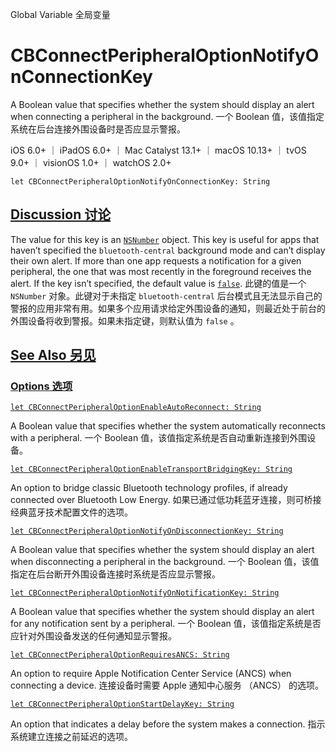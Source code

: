 Global Variable 全局变量

# CBConnectPeripheralOptionNotifyOnConnectionKey

A Boolean value that specifies whether the system should display an alert when connecting a peripheral in the background.
一个 Boolean 值，该值指定系统在后台连接外围设备时是否应显示警报。

iOS 6.0+ ｜ iPadOS 6.0+ ｜ Mac Catalyst 13.1+ ｜ macOS 10.13+ ｜ tvOS 9.0+ ｜ visionOS 1.0+ ｜ watchOS 2.0+ 

```
let CBConnectPeripheralOptionNotifyOnConnectionKey: String
```



## [Discussion 讨论](https://developer.apple.com/documentation/corebluetooth/cbconnectperipheraloptionnotifyonconnectionkey#Discussion)

The value for this key is an [`NSNumber`](https://developer.apple.com/documentation/foundation/nsnumber) object. This key is useful for apps that haven’t specified the `bluetooth-central` background mode and can’t display their own alert. If more than one app requests a notification for a given peripheral, the one that was most recently in the foreground receives the alert. If the key isn’t specified, the default value is [`false`](https://developer.apple.com/documentation/swift/false).
此键的值是一个 `NSNumber` 对象。此键对于未指定 `bluetooth-central` 后台模式且无法显示自己的警报的应用非常有用。如果多个应用请求给定外围设备的通知，则最近处于前台的外围设备将收到警报。如果未指定键，则默认值为 `false` 。



## [See Also 另见](https://developer.apple.com/documentation/corebluetooth/cbconnectperipheraloptionnotifyonconnectionkey#see-also)

### [Options 选项](https://developer.apple.com/documentation/corebluetooth/cbconnectperipheraloptionnotifyonconnectionkey#Options)

[`let CBConnectPeripheralOptionEnableAutoReconnect: String`](https://developer.apple.com/documentation/corebluetooth/cbconnectperipheraloptionenableautoreconnect)

A Boolean value that specifies whether the system automatically reconnects with a peripheral.
一个 Boolean 值，该值指定系统是否自动重新连接到外围设备。

[`let CBConnectPeripheralOptionEnableTransportBridgingKey: String`](https://developer.apple.com/documentation/corebluetooth/cbconnectperipheraloptionenabletransportbridgingkey)

An option to bridge classic Bluetooth technology profiles, if already connected over Bluetooth Low Energy.
如果已通过低功耗蓝牙连接，则可桥接经典蓝牙技术配置文件的选项。

[`let CBConnectPeripheralOptionNotifyOnDisconnectionKey: String`](https://developer.apple.com/documentation/corebluetooth/cbconnectperipheraloptionnotifyondisconnectionkey)

A Boolean value that specifies whether the system should display an alert when disconnecting a peripheral in the background.
一个 Boolean 值，该值指定在后台断开外围设备连接时系统是否应显示警报。

[`let CBConnectPeripheralOptionNotifyOnNotificationKey: String`](https://developer.apple.com/documentation/corebluetooth/cbconnectperipheraloptionnotifyonnotificationkey)

A Boolean value that specifies whether the system should display an alert for any notification sent by a peripheral.
一个 Boolean 值，该值指定系统是否应针对外围设备发送的任何通知显示警报。

[`let CBConnectPeripheralOptionRequiresANCS: String`](https://developer.apple.com/documentation/corebluetooth/cbconnectperipheraloptionrequiresancs)

An option to require Apple Notification Center Service (ANCS) when connecting a device.
连接设备时需要 Apple 通知中心服务 （ANCS） 的选项。

[`let CBConnectPeripheralOptionStartDelayKey: String`](https://developer.apple.com/documentation/corebluetooth/cbconnectperipheraloptionstartdelaykey)

An option that indicates a delay before the system makes a connection.
指示系统建立连接之前延迟的选项。
